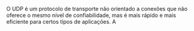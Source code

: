 O UDP é um protocolo de transporte não orientado a conexões que não oferece o mesmo nível de confiabilidade, mas é mais rápido e mais eficiente para certos tipos de aplicações. A